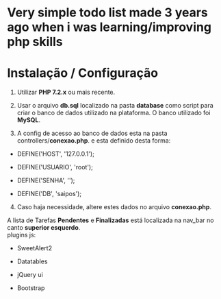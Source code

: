 # Very simple todo list made 3 years ago when i was learning/improving php skills


# Instalação / Configuração


1. Utilizar **PHP 7.2.x** ou mais recente.

2. Usar o arquivo **db.sql** localizado na pasta **database** como script para criar o banco de dados utilizado na plataforma.
    O banco utilizado foi **MySQL**.

3. A config de acesso ao banco de dados esta na pasta controllers/**conexao.php**.
e esta definido desta forma:

* DEFINE('HOST', '127.0.0.1');

* DEFINE('USUARIO', 'root');

* DEFINE('SENHA', '');

* DEFINE('DB', 'saipos');

4. Caso haja necessidade, altere estes dados no arquivo **conexao.php**.

  
A lista de Tarefas **Pendentes** e **Finalizadas** está localizada na nav_bar no canto **superior esquerdo**.  
plugins js:  

* SweetAlert2

* Datatables

* jQuery ui

* Bootstrap
